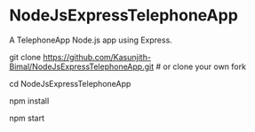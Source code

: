 # NodeJsExpressTelephoneApp

A TelephoneApp Node.js app using Express.

git clone https://github.com/Kasunjith-Bimal/NodeJsExpressTelephoneApp.git # or clone your own fork

cd NodeJsExpressTelephoneApp

npm install

npm start

